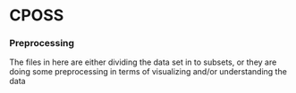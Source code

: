 # CPOSS
### Preprocessing

The files in here are either dividing the data set in to subsets, or they are doing some preprocessing in terms of visualizing and/or understanding the data
